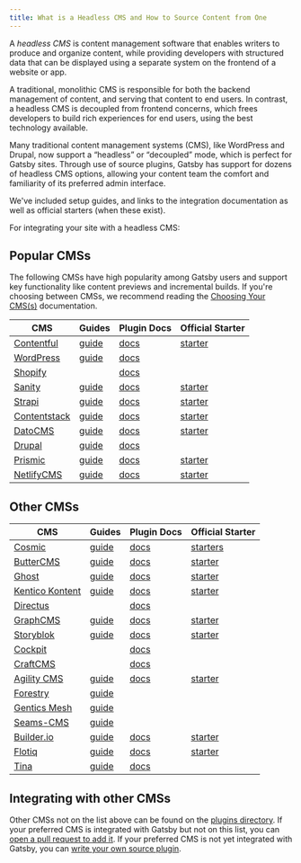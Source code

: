 ```yaml
---
title: What is a Headless CMS and How to Source Content from One
---
```


A _headless CMS_ is content management software that enables writers to produce and organize content, while providing developers with structured data that can be displayed using a separate system on the frontend of a website or app.

A traditional, monolithic CMS is responsible for both the backend management of content, and serving that content to end users. In contrast, a headless CMS is decoupled from frontend concerns, which frees developers to build rich experiences for end users, using the best technology available.

Many traditional content management systems (CMS), like WordPress and Drupal, now support a “headless” or “decoupled” mode, which is perfect for Gatsby sites. Through use of source plugins, Gatsby has support for dozens of headless CMS options, allowing your content team the comfort and familiarity of its preferred admin interface.

We've included setup guides, and links to the integration documentation as well as official starters (when these exist).

<CloudCallout>For integrating your site with a headless CMS:</CloudCallout>

<!--
  Ordering in this section is driven by Gatsby plugin downloads (/plugins/?=gatsby-source-) & CMS vendor size/adoption. The Gatsby team is responsible for deciding which CMSs are included in the "Main CMSs" section.
-->

## Popular CMSs

The following CMSs have high popularity among Gatsby users and support key functionality like content previews and incremental builds. If you're choosing between CMSs, we recommend reading the [Choosing Your CMS(s)](https://www.gatsbyjs.com/docs/conceptual/choosing-a-cms/) documentation.

| CMS                                           | Guides                                                         | Plugin Docs                                 | Official Starter                                                            |
| --------------------------------------------- | -------------------------------------------------------------- | ------------------------------------------- | --------------------------------------------------------------------------- |
| [Contentful](https://www.contentful.com/)     | [guide](/docs/how-to/sourcing-data/sourcing-from-contentful/)  | [docs](/plugins/gatsby-source-contentful)   | [starter](/starters/contentful/starter-gatsby-blog/)                        |
| [WordPress](https://www.wordpress.com/)       | [guide](/docs/how-to/sourcing-data/sourcing-from-wordpress/)   | [docs](/plugins/gatsby-source-wordpress)    |                                                                             |
| [Shopify](https://www.shopify.com/)           |                                                                | [docs](/plugins/gatsby-source-shopify)      |                                                                             |
| [Sanity](https://www.sanity.io/)              | [guide](/docs/sourcing-from-sanity)                            | [docs](/plugins/gatsby-source-sanity/)      | [starter](/starters/sanity-io/example-company-website-gatsby-sanity-combo/) |
| [Strapi](https://strapi.io/)                  | [guide](/blog/2018-1-18-strapi-and-gatsby/)                    | [docs](/plugins/gatsby-source-strapi)       | [starter](/starters/strapi/strapi-starter-gatsby-blog/)                     |
| [Contentstack](https://www.contentstack.com/) | [guide](/docs/sourcing-from-contentstack)                      | [docs](/plugins/gatsby-source-contentstack) | [starter](/starters/contentstack/gatsby-starter-contentstack/)              |
| [DatoCMS](https://www.datocms.com/)           | [guide](https://www.gatsbyjs.com/guides/datocms/)              | [docs](/plugins/gatsby-source-datocms)      | [starter](/starters/datocms/gatsby-portfolio/)                              |
| [Drupal](https://www.drupal.com/)             | [guide](/docs/how-to/sourcing-data/sourcing-from-drupal/)      | [docs](/plugins/gatsby-source-drupal)       |                                                                             |
| [Prismic](https://www.prismic.io/)            | [guide](/docs/how-to/sourcing-data/sourcing-from-prismic/)     | [docs](/plugins/gatsby-source-prismic)      | [starter](/starters/LekoArts/gatsby-starter-prismic/)                       |
| [NetlifyCMS](https://www.netlifycms.org/)     | [guide](/docs/how-to/sourcing-data/sourcing-from-netlify-cms/) | [docs](/plugins/gatsby-plugin-netlify-cms)  | [starter](/starters/netlify-templates/gatsby-starter-netlify-cms/)          |

## Other CMSs

| CMS                                     | Guides                                                                           | Plugin Docs                                         | Official Starter                                                     |
| --------------------------------------- | -------------------------------------------------------------------------------- | --------------------------------------------------- | -------------------------------------------------------------------- |
| [Cosmic](https://cosmicjs.com/)         | [guide](/blog/2018-06-07-build-a-gatsby-blog-using-the-cosmic-js-source-plugin/) | [docs](/plugins/gatsby-source-cosmicjs)             | [starters](/starters/?s=cosmic&v=2)                                  |
| [ButterCMS](https://buttercms.com/)     | [guide](/docs/sourcing-from-buttercms/)                                          | [docs](/plugins/gatsby-source-buttercms)            | [starter](/starters/ButterCMS/gatsby-starter-buttercms/)             |
| [Ghost](https://ghost.org/)             | [guide](/docs/sourcing-from-ghost/)                                              | [docs](/plugins/gatsby-source-ghost/)               | [starter](/starters/TryGhost/gatsby-starter-ghost/)                  |
| [Kentico Kontent](https://kontent.ai/)  | [guide](/docs/sourcing-from-kentico-kontent)                                     | [docs](/plugins/@kentico/gatsby-source-kontent)     | [starter](/starters/Kentico/gatsby-starter-kontent-lumen/)           |
| [Directus](https://directus.io/)        |                                                                                  | [docs](/plugins/@directus/gatsby-source-directus/)  |                                                                      |
| [GraphCMS](https://graphcms.com/)       | [guide](/docs/sourcing-from-graphcms)                                            | [docs](/plugins/gatsby-source-graphql)              | [starter](/starters/GraphCMS/gatsby-graphcms-tailwindcss-example/)   |
| [Storyblok](https://www.storyblok.com/) | [guide](https://www.storyblok.com/tp/gatsby-multilanguage-website-tutorial)      | [docs](/plugins/gatsby-source-storyblok)            | [starter](https://github.com/storyblok/gatsby-storyblok-boilerplate) |
| [Cockpit](https://getcockpit.com/)      |                                                                                  | [docs](/plugins/gatsby-plugin-cockpit)              |                                                                      |
| [CraftCMS](https://craftcms.com/)       |                                                                                  | [docs](/plugins/gatsby-source-craftcms)             |                                                                      |
| [Agility CMS](https://agilitycms.com/)  | [guide](/docs/sourcing-from-agilitycms/)                                         | [docs](/plugins/@agility/gatsby-source-agilitycms/) | [starter](/starters/agility/agility-gatsby-starter/)                 |
| [Forestry](https://forestry.io/)        | [guide](/docs/sourcing-from-forestry/)                                           |                                                     |                                                                      |
| [Gentics Mesh](https://getmesh.io)      | [guide](/docs/sourcing-from-gentics-mesh)                                        |                                                     |                                                                      |
| [Seams-CMS](https://seams-cms.com/)     | [guide](/docs/sourcing-from-seams-cms)                                           |                                                     |                                                                      |
| [Builder.io](https://www.builder.io/)   | [guide](/docs/sourcing-from-builder-io/)                                         | [docs](/plugins/@builder.io/gatsby/)                | [starter](https://github.com/BuilderIO/gatsby-starter-builder)       |
| [Flotiq](https://flotiq.com/)           | [guide](/docs/sourcing-from-flotiq/)                                             | [docs](/plugins/gatsby-source-flotiq)               | [starter](https://github.com/flotiq/gatsby-starter-blog)             |
| [Tina](https://tina.io)                 | [guide](https://tina.io/guides/#gatsby)                                          | [docs](https://tina.io/docs/integrations/gatsby/)   |                                                                      |

## Integrating with other CMSs

Other CMSs not on the list above can be found on the [plugins directory](/plugins/?=source). If your preferred CMS is integrated with Gatsby but not on this list, you can [open a pull request to add it](/contributing/how-to-contribute/). If your preferred CMS is not yet integrated with Gatsby, you can [write your own source plugin](/docs/how-to/plugins-and-themes/creating-a-source-plugin/).
